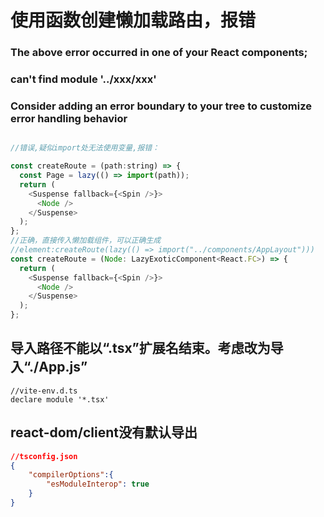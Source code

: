 # 使用函数创建懒加载路由，报错

### The above error occurred in one of your React components;

### can't find module  '../xxx/xxx'

### Consider adding an error boundary to your tree to customize error handling behavior

```js

//错误,疑似import处无法使用变量,报错：

const createRoute = (path:string) => {
  const Page = lazy(() => import(path));
  return (
    <Suspense fallback={<Spin />}>
      <Node />
    </Suspense>
  );
};
//正确，直接传入懒加载组件，可以正确生成
//element:createRoute(lazy(() => import("../components/AppLayout")))
const createRoute = (Node: LazyExoticComponent<React.FC>) => {
  return (
    <Suspense fallback={<Spin />}>
      <Node />
    </Suspense>
  );
};

```

## 导入路径不能以“.tsx”扩展名结束。考虑改为导入“./App.js”

```tsx
//vite-env.d.ts
declare module '*.tsx'
```

## react-dom/client没有默认导出

```json
//tsconfig.json
{
	"compilerOptions":{
		"esModuleInterop": true
	}
}
```

